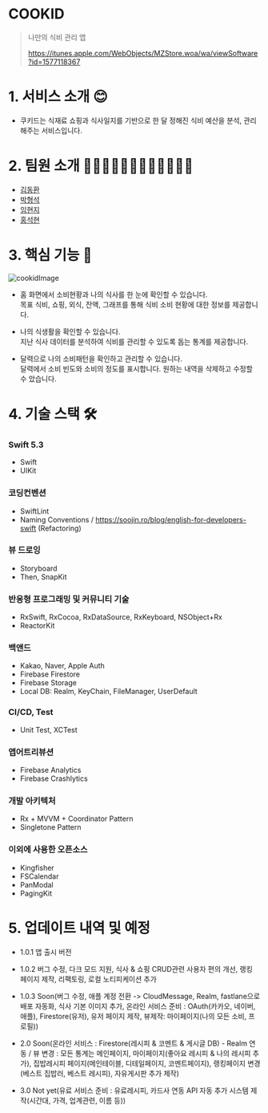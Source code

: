 # COOKID

> 나만의 식비 관리 앱
>
> https://itunes.apple.com/WebObjects/MZStore.woa/wa/viewSoftware?id=1577118367

# 1. 서비스 소개 😊

* 쿠키드는 식재료 쇼핑과 식사일지를 기반으로 한 달 정해진 식비 예산을 분석, 관리해주는 서비스입니다. 



# 2. 팀원 소개 👩🏻‍💻🧑🏻‍💻👨🏻‍💻🧑🏻‍💻

* [김동환](https://github.com/supersupremekim)
* [박형석](https://github.com/Developer-Paul-t)
* [임현지](https://github.com/leemyeonji)
* [홍석현](https://github.com/Derek1119)



# 3. 핵심 기능 📱

![cookidImage](https://user-images.githubusercontent.com/77890228/128953113-641338e6-e86c-47e1-b27a-7360b7bca4c8.png)

* 홈 화면에서 소비현황과 나의 식사를 한 눈에 확인할 수 있습니다.<br/>
 목표 식비, 쇼핑, 외식, 잔액, 그래프를 통해 식비 소비 현황에 대한 정보를 제공합니다.

* 나의 식생활을 확인할 수 있습니다.<br/>
지난 식사 데이터를 분석하여 식비를 관리할 수 있도록 돕는 통계를 제공합니다.

* 달력으로 나의 소비패턴을 확인하고 관리할 수 있습니다.<br/>
달력에서 소비 빈도와 소비의 정도를 표시합니다. 원하는 내역을 삭제하고 수정할 수 았습니다.



# 4. 기술 스택 🛠

### Swift 5.3
* Swift
* UIKit

### 코딩컨벤션
* SwiftLint
* Naming Conventions / https://soojin.ro/blog/english-for-developers-swift (Refactoring)

### 뷰 드로잉
* Storyboard
* Then, SnapKit

### 반응형 프로그래밍 및 커뮤니티 기술
* RxSwift, RxCocoa, RxDataSource, RxKeyboard, NSObject+Rx
* ReactorKit

### 백앤드
* Kakao, Naver, Apple Auth
* Firebase Firestore
* Firebase Storage
* Local DB: Realm, KeyChain, FileManager, UserDefault

### CI/CD, Test
* Unit Test, XCTest

### 앱어트리뷰션
* Firebase Analytics
* Firebase Crashlytics

### 개발 아키텍처
* Rx + MVVM + Coordinator Pattern 
* Singletone Pattern

### 이외에 사용한 오픈소스
* Kingfisher
* FSCalendar
* PanModal
* PagingKit

# 5. 업데이트 내역 및 예정

* 1.0.1 앱 출시 버전
* 1.0.2 버그 수정, 다크 모드 지원, 식사 & 쇼핑 CRUD관련 사용자 편의 개선, 랭킹 페이지 제작, 리팩토링, 로컬 노티피케이션 추가

* 1.0.3 Soon(버그 수정, 애플 계정 전환 -> CloudMessage, Realm, fastlane으로 배포 자동화, 식사 기본 이미지 추가, 온라인 서비스 준비 : OAuth(카카오, 네이버, 애플), Firestore(유저), 유저 페이지 제작, 뷰제작: 마이페이지(나의 모든 소비, 프로필))

* 2.0 Soon(온라인 서비스 : Firestore(레시피 & 코멘트 & 게시글 DB) - Realm 연동 / 뷰 변경 : 모든 통계는 메인페이지, 마이페이지(좋아요 레시피 & 나의 레시피 추가), 집밥레시피 페이지(메인테이블, 디테일페이지, 코멘트페이지), 랭킹페이지 변경(베스트 집밥러, 베스트 레시피), 자유게시판 추가 제작)

* 3.0 Not yet(유료 서비스 준비 : 유료레시피, 카드사 연동 API 자동 추가 시스템 제작(시간대, 가격, 업계관련, 이름 등))
